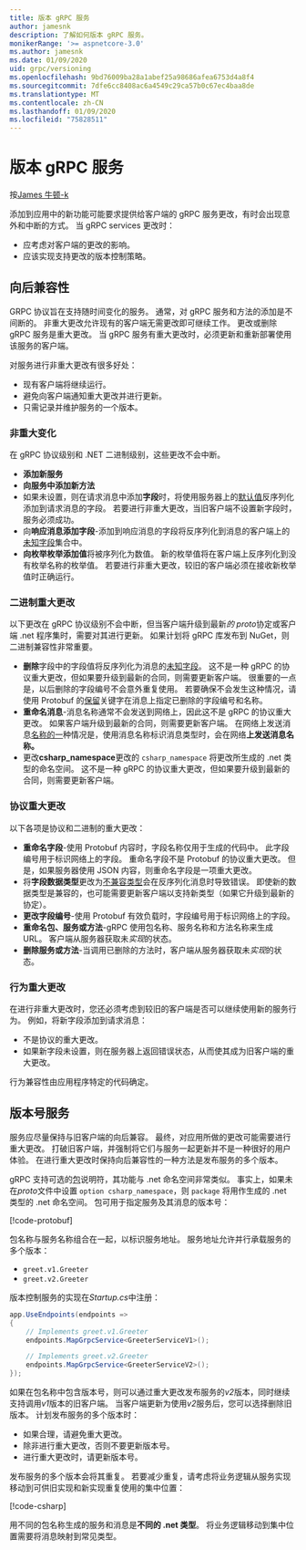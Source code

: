 ```yaml
---
title: 版本 gRPC 服务
author: jamesnk
description: 了解如何版本 gRPC 服务。
monikerRange: '>= aspnetcore-3.0'
ms.author: jamesnk
ms.date: 01/09/2020
uid: grpc/versioning
ms.openlocfilehash: 9bd76009ba28a1abef25a98686afea6753d4a8f4
ms.sourcegitcommit: 7dfe6cc8408ac6a4549c29ca57b0c67ec4baa8de
ms.translationtype: MT
ms.contentlocale: zh-CN
ms.lasthandoff: 01/09/2020
ms.locfileid: "75828511"
---
```

# <a name="versioning-grpc-services"></a>版本 gRPC 服务

按[James 牛顿-k](https://twitter.com/jamesnk)

添加到应用中的新功能可能要求提供给客户端的 gRPC 服务更改，有时会出现意外和中断的方式。 当 gRPC services 更改时：

* 应考虑对客户端的更改的影响。
* 应该实现支持更改的版本控制策略。

## <a name="backwards-compatibility"></a>向后兼容性

GRPC 协议旨在支持随时间变化的服务。 通常，对 gRPC 服务和方法的添加是不间断的。 非重大更改允许现有的客户端无需更改即可继续工作。 更改或删除 gRPC 服务是重大更改。 当 gRPC 服务有重大更改时，必须更新和重新部署使用该服务的客户端。

对服务进行非重大更改有很多好处：

* 现有客户端将继续运行。
* 避免向客户端通知重大更改并进行更新。
* 只需记录并维护服务的一个版本。

### <a name="non-breaking-changes"></a>非重大变化

在 gRPC 协议级别和 .NET 二进制级别，这些更改不会中断。

* **添加新服务**
* **向服务中添加新方法**
* 如果未设置，则在请求消息中添加**字段**时，将使用服务器上的[默认值](https://developers.google.com/protocol-buffers/docs/proto3#default)反序列化添加到请求消息的字段。 若要进行非重大更改，当旧客户端不设置新字段时，服务必须成功。
* 向**响应消息添加字段**-添加到响应消息的字段将反序列化到消息的客户端上的[未知字段](https://developers.google.com/protocol-buffers/docs/proto3#unknowns)集合中。
* **向枚举枚举添加值**将被序列化为数值。 新的枚举值将在客户端上反序列化到没有枚举名称的枚举值。 若要进行非重大更改，较旧的客户端必须在接收新枚举值时正确运行。

### <a name="binary-breaking-changes"></a>二进制重大更改

以下更改在 gRPC 协议级别不会中断，但当客户端升级到最新*的 proto*协定或客户端 .net 程序集时，需要对其进行更新。 如果计划将 gRPC 库发布到 NuGet，则二进制兼容性非常重要。

* **删除**字段中的字段值将反序列化为消息的[未知字段](https://developers.google.com/protocol-buffers/docs/proto3#unknowns)。 这不是一种 gRPC 的协议重大更改，但如果要升级到最新的合同，则需要更新客户端。 很重要的一点是，以后删除的字段编号不会意外重复使用。 若要确保不会发生这种情况，请使用 Protobuf 的[保留](https://developers.google.com/protocol-buffers/docs/proto3#reserved)关键字在消息上指定已删除的字段编号和名称。
* **重命名消息**-消息名称通常不会发送到网络上，因此这不是 gRPC 的协议重大更改。 如果客户端升级到最新的合同，则需要更新客户端。 在网络上发送消息[名称的一](https://developers.google.com/protocol-buffers/docs/proto3#any)种情况是，使用消息名称标识消息类型时，会在网络**上发送消息名称。**
* 更改**csharp_namespace**更改的 `csharp_namespace` 将更改所生成的 .net 类型的命名空间。 这不是一种 gRPC 的协议重大更改，但如果要升级到最新的合同，则需要更新客户端。

### <a name="protocol-breaking-changes"></a>协议重大更改

以下各项是协议和二进制的重大更改：

* **重命名字段**-使用 Protobuf 内容时，字段名称仅用于生成的代码中。 此字段编号用于标识网络上的字段。 重命名字段不是 Protobuf 的协议重大更改。 但是，如果服务器使用 JSON 内容，则重命名字段是一项重大更改。
* 将**字段数据类型**更改为[不兼容类型](https://developers.google.com/protocol-buffers/docs/proto3#updating)会在反序列化消息时导致错误。 即使新的数据类型是兼容的，也可能需要更新客户端以支持新类型（如果它升级到最新的协定）。
* **更改字段编号**-使用 Protobuf 有效负载时，字段编号用于标识网络上的字段。
* **重命名包、服务或方法**-gRPC 使用包名称、服务名称和方法名称来生成 URL。 客户端从服务器获取未*实现*的状态。
* **删除服务或方法**-当调用已删除的方法时，客户端从服务器获取未*实现*的状态。

### <a name="behavior-breaking-changes"></a>行为重大更改

在进行非重大更改时，您还必须考虑到较旧的客户端是否可以继续使用新的服务行为。 例如，将新字段添加到请求消息：

* 不是协议的重大更改。
* 如果新字段未设置，则在服务器上返回错误状态，从而使其成为旧客户端的重大更改。

行为兼容性由应用程序特定的代码确定。

## <a name="version-number-services"></a>版本号服务

服务应尽量保持与旧客户端的向后兼容。 最终，对应用所做的更改可能需要进行重大更改。 打破旧客户端，并强制将它们与服务一起更新并不是一种很好的用户体验。 在进行重大更改时保持向后兼容性的一种方法是发布服务的多个版本。

gRPC 支持可选的[包](https://developers.google.com/protocol-buffers/docs/proto3#packages)说明符，其功能与 .net 命名空间非常类似。 事实上，如果未在*proto*文件中设置 `option csharp_namespace`，则 `package` 将用作生成的 .net 类型的 .net 命名空间。 包可用于指定服务及其消息的版本号：

[!code-protobuf[](versioning/sample/greet.v1.proto?highlight=3)]

包名称与服务名称组合在一起，以标识服务地址。 服务地址允许并行承载服务的多个版本：

* `greet.v1.Greeter`
* `greet.v2.Greeter`

版本控制服务的实现在*Startup.cs*中注册：

```csharp
app.UseEndpoints(endpoints =>
{
    // Implements greet.v1.Greeter
    endpoints.MapGrpcService<GreeterServiceV1>();

    // Implements greet.v2.Greeter
    endpoints.MapGrpcService<GreeterServiceV2>();
});
```

如果在包名称中包含版本号，则可以通过重大更改发布服务的*v2*版本，同时继续支持调用*v1*版本的旧客户端。 当客户端更新为使用*v2*服务后，您可以选择删除旧版本。 计划发布服务的多个版本时：

* 如果合理，请避免重大更改。
* 除非进行重大更改，否则不要更新版本号。
* 进行重大更改时，请更新版本号。

发布服务的多个版本会将其重复。 若要减少重复，请考虑将业务逻辑从服务实现移动到可供旧实现和新实现重复使用的集中位置：

[!code-csharp[](versioning/sample/GreeterServiceV1.cs?highlight=10,19)]

用不同的包名称生成的服务和消息是**不同的 .net 类型**。 将业务逻辑移动到集中位置需要将消息映射到常见类型。
